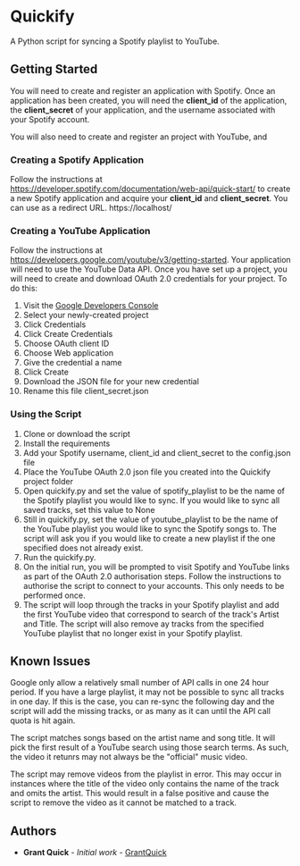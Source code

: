 # Quickify
A Python script for syncing a Spotify playlist to YouTube.

## Getting Started
You will need to create and register an application with Spotify. Once an application has been created, you will need the 
**client_id** of the application, the **client_secret** of your application, and the username associated with your Spotify account.

You will also need to create and register an project with YouTube, and 

### Creating a Spotify Application
Follow the instructions at https://developer.spotify.com/documentation/web-api/quick-start/ to create a new Spotify 
application and acquire your **client_id** and **client_secret**. You can use  as a redirect URL.
https://localhost/
### Creating a YouTube Application
Follow the instructions at https://developers.google.com/youtube/v3/getting-started. Your application will need to
use the YouTube Data API. Once you have set up a project, you will need to create and download OAuth 2.0 credentials 
for your project. To do this:
1. Visit the [Google Developers Console](https://console.developers.google.com/)
2. Select your newly-created project
3. Click Credentials
4. Click Create Credentials
5. Choose OAuth client ID
6. Choose Web application
7. Give the credential a name
8. Click Create
9. Download the JSON file for your new credential
10. Rename this file client_secret.json

### Using the Script
1. Clone or download the script
2. Install the requirements
3. Add your Spotify username, client_id and client_secret to the config.json file
4. Place the YouTube OAuth 2.0 json file you created into the Quickify project folder
5. Open quickify.py and set the value of spotify_playlist to be the name of the Spotify playlist you would like to sync. If you would like to sync all saved tracks, set this value to None
6. Still in quickify.py, set the value of youtube_playlist to be the name of the YouTube playlist you would like to sync the Spotify songs to. The script will ask you if you would like to create a new playlist if the one specified does not already exist.
7. Run the quickify.py.
8. On the initial run, you will be prompted to visit Spotify and YouTube links as part of the OAuth 2.0 authorisation steps. Follow the instructions to authorise the script to connect to your accounts. This only needs to be performed once.
9. The script will loop through the tracks in your Spotify playlist and add the first YouTube video that correspond to search of the track's Artist and Title. The script will also remove ay tracks from the specified YouTube playlist that no longer exist in your Spotify playlist.

## Known Issues
Google only allow a relatively small number of API calls in one 24 hour period. If you have a large playlist, it may not be possible to sync all tracks in one day. If this is the case, you can re-sync the following day and the script will add the missing tracks, or as many as it can until the API call quota is hit again.

The script matches songs based on the artist name and song title. It will pick the first result of a YouTube search using those search terms. As such, the video it retunrs may not always be the "official" music video.

The script may remove videos from the playlist in error. This may occur in instances where the title of the video only contains the name of the track and omits the artist. This would result in a false positive and cause the script to remove the video as it cannot be matched to a track.

## Authors
* **Grant Quick** - *Initial work* - [GrantQuick](https://github.com/GrantQuick)
